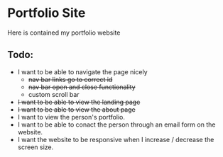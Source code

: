 # Portfolio Site

Here is contained my portfolio website

## Todo:
- I want to be able to navigate the page nicely
  - ~~nav bar links go to correct id~~ 
  - ~~nav bar open and close functionality~~
  - custom scroll bar
- ~~I want to be able to view the landing page~~
- ~~I want to be able to view the about page~~
- I want to view the person's portfolio.
- I want to be able to conact the person through an email form on the website.
- I want the website to be responsive when I increase / decrease the screen size.